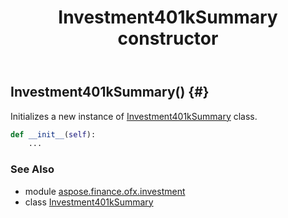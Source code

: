 ﻿---
title: Investment401kSummary constructor
second_title: Aspose.Finance for Python via .NET API References
description: 
type: docs
weight: 10
url: /python-net/aspose.finance.ofx.investment/investment401ksummary/__init__/
is_root: false
---

## Investment401kSummary() {#}

Initializes a new instance of [Investment401kSummary](/finance/python-net/aspose.finance.ofx.investment/investment401ksummary) class.



```python
def __init__(self):
    ...
```





### See Also
* module [aspose.finance.ofx.investment](../../)
* class [Investment401kSummary](/finance/python-net/aspose.finance.ofx.investment/investment401ksummary)
